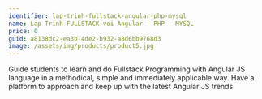 ```yaml
---
identifier: lap-trinh-fullstack-angular-php-mysql
name: Lap Trinh FULLSTACK voi Angular - PHP - MYSQL
price: 0
guid: a8138dc2-ea3b-4de2-b932-a8d6bb9768d3
image: /assets/img/products/product5.jpg
---
```

Guide students to learn and do Fullstack Programming with Angular JS language in a methodical, simple and immediately applicable way. Have a platform to approach and keep up with the latest Angular JS trends